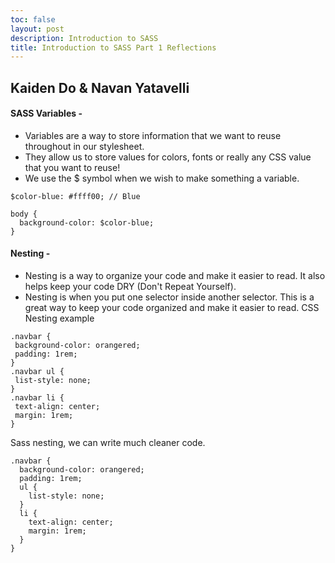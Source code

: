 ```yaml
---
toc: false
layout: post
description: Introduction to SASS 
title: Introduction to SASS Part 1 Reflections
---
```


## Kaiden Do & Navan Yatavelli  

#### SASS Variables -
- Variables are a way to store information that we want to reuse throughout in our stylesheet.
- They allow us to store values for colors, fonts or really any CSS value that you want to reuse!
- We use the $ symbol when we wish to make something a variable.
```
$color-blue: #ffff00; // Blue

body {
  background-color: $color-blue;
}

```

#### Nesting - 
- Nesting is a way to organize your code and make it easier to read. It also helps keep your code DRY (Don't Repeat Yourself).
- Nesting is when you put one selector inside another selector. This is a great way to keep your code organized and make it easier to read.
 CSS Nesting example
 ```
 .navbar {
  background-color: orangered;
  padding: 1rem;
}
.navbar ul {
  list-style: none;
}
.navbar li {
  text-align: center;
  margin: 1rem;
}
```
Sass nesting, we can write much cleaner code.
```
.navbar {
  background-color: orangered;
  padding: 1rem;
  ul {
    list-style: none;
  }
  li {
    text-align: center;
    margin: 1rem;
  }
}
```

